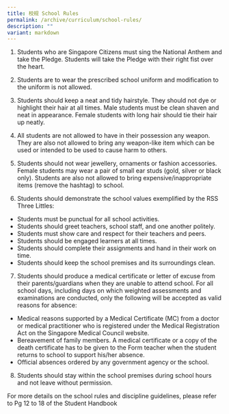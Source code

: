 ```yaml
---
title: 校规 School Rules
permalink: /archive/curriculum/school-rules/
description: ""
variant: markdown
---
```

1.	Students who are Singapore Citizens must sing the National Anthem and take the Pledge. Students will take the Pledge with their right fist over the heart.


2.	Students are to wear the prescribed school uniform and modification to the uniform is not allowed.


3.	Students should keep a neat and tidy hairstyle. They should not dye or highlight their hair at all times. Male students must be clean shaven and neat in appearance. Female students with long hair should tie their hair up neatly.

4.	All students are not allowed to have in their possession any weapon. They are also not allowed to bring any weapon-like item which can be used or intended to be used to cause harm to others.

5.	Students should not wear jewellery, ornaments or fashion accessories. Female students may wear a pair of small ear studs (gold, silver or black only). Students are also not allowed to bring expensive/inappropriate items (remove the hashtag) to school.


6.	Students should demonstrate the school values exemplified by the RSS Three Littles:
*	Students must be punctual for all school activities.
* Students should greet teachers, school staff, and one another politely.
*	Students must show care and respect for their teachers and peers.
* Students should be engaged learners at all times.
* Students should complete their assignments and hand in their work on time.
* Students should keep the school premises and its surroundings clean.



7.	Students should produce a medical certificate or letter of excuse from their parents/guardians when they are unable to attend school. For all school days, including days on which weighted assessments and examinations are conducted, only the following will be accepted as valid reasons for absence:
* Medical reasons supported by a Medical Certificate (MC) from a doctor or medical practitioner who is registered under the Medical Registration Act on the Singapore Medical Council website.
* Bereavement of family members. A medical certificate or a copy of the death certificate has to be given to the Form teacher when the student returns to school to support his/her absence.
* Official absences ordered by any government agency or the school.

8.	Students should stay within the school premises during school hours and not leave without permission.


For more details on the school rules and discipline guidelines, please refer to Pg 12 to 18 of the Student Handbook